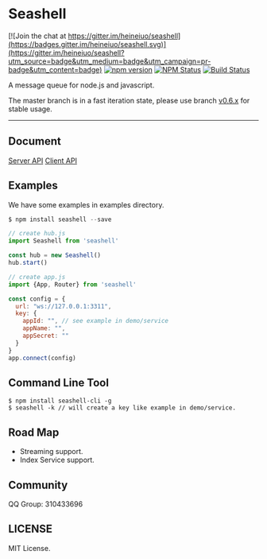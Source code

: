 # Seashell

[![Join the chat at https://gitter.im/heineiuo/seashell](https://badges.gitter.im/heineiuo/seashell.svg)](https://gitter.im/heineiuo/seashell?utm_source=badge&utm_medium=badge&utm_campaign=pr-badge&utm_content=badge)
[![npm version](https://img.shields.io/npm/v/seashell.svg?style=flat-square)](https://www.npmjs.com/package/seashell)
[![NPM Status](http://img.shields.io/npm/dm/seashell.svg?style=flat-square)](https://www.npmjs.org/package/seashell)
[![Build Status](http://img.shields.io/travis/heineiuo/seashell/master.svg?style=flat-square)](https://travis-ci.org/heineiuo/seashell)

A message queue for node.js and javascript.

The master branch is in a fast iteration state, please use branch [v0.6.x](https://github.com/heineiuo/seashell/tree/v0.6.x) for stable usage.

---

## Document

[Server API](./docs/API/Server.md)
[Client API](./docs/API/Client.md)

## Examples

We have some examples in examples directory.

```javascript
$ npm install seashell --save

// create hub.js
import Seashell from 'seashell'

const hub = new Seashell()
hub.start()

// create app.js
import {App, Router} from 'seashell'

const config = {
  url: "ws://127.0.0.1:3311",
  key: {
    appId: "", // see example in demo/service
    appName: "",
    appSecret: ""
  }
}
app.connect(config)

```

## Command Line Tool

```shell
$ npm install seashell-cli -g
$ seashell -k // will create a key like example in demo/service.
```


## Road Map

* Streaming support.
* Index Service support.


## Community

QQ Group: 310433696


## LICENSE

MIT License.
